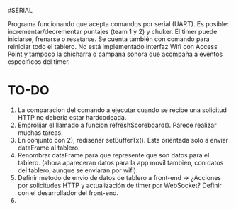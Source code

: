 #SERIAL

Programa funcionando que acepta comandos por serial (UART).
Es posible: incrementar/decrementar puntajes (team 1 y 2) y chuker. El timer puede iniciarse, frenarse o resetarse. Se cuenta también con comando para reiniciar todo el tablero.
No está implementado interfaz Wifi con Access Point y tampoco la chicharra o campana sonora que acompaña a eventos especificos del timer.

# TO-DO
1. La comparacion del comando a ejecutar cuando se recibe una solicitud HTTP no debería estar hardcodeada.
2. Emprolijar el llamado a funcion refreshScoreboard(). Parece realizar muchas tareas.
3. En conjunto con 2), rediseñar setBufferTx(). Esta orientada solo a enviar dataFrame al tablero.
4. Renombrar dataFrame para que represente que son datos para el tablero. (ahora apareceran datos para la app movil tambien, con datos del tablero, aunque se enviaran por wifi).
5. Definir metodo de envio de datos de tablero a front-end -> ¿Acciones por solicitudes HTTP y actualización de timer por WebSocket? Definir con el desarrollador del front-end.
6. 